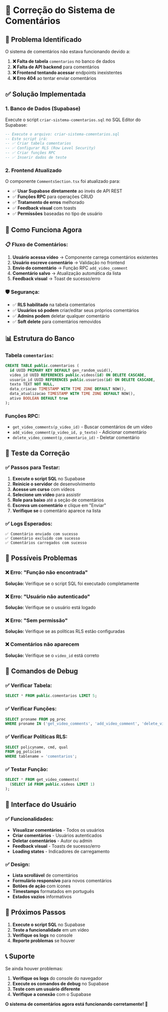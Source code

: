 # 🔧 **Correção do Sistema de Comentários**

## 🚨 **Problema Identificado**

O sistema de comentários não estava funcionando devido a:

1. **❌ Falta de tabela** `comentarios` no banco de dados
2. **❌ Falta de API backend** para comentários
3. **❌ Frontend tentando acessar** endpoints inexistentes
4. **❌ Erro 404** ao tentar enviar comentários

## ✅ **Solução Implementada**

### **1. Banco de Dados (Supabase)**

Execute o script `criar-sistema-comentarios.sql` no SQL Editor do Supabase:

```sql
-- Execute o arquivo: criar-sistema-comentarios.sql
-- Este script irá:
-- ✅ Criar tabela comentarios
-- ✅ Configurar RLS (Row Level Security)
-- ✅ Criar funções RPC
-- ✅ Inserir dados de teste
```

### **2. Frontend Atualizado**

O componente `CommentsSection.tsx` foi atualizado para:

- ✅ **Usar Supabase diretamente** ao invés de API REST
- ✅ **Funções RPC** para operações CRUD
- ✅ **Tratamento de erros** melhorado
- ✅ **Feedback visual** com toasts
- ✅ **Permissões** baseadas no tipo de usuário

## 🔧 **Como Funciona Agora**

### **📋 Fluxo de Comentários:**

1. **Usuário acessa vídeo** → Componente carrega comentários existentes
2. **Usuário escreve comentário** → Validação no frontend
3. **Envio do comentário** → Função RPC `add_video_comment`
4. **Comentário salvo** → Atualização automática da lista
5. **Feedback visual** → Toast de sucesso/erro

### **🛡️ Segurança:**

- ✅ **RLS habilitado** na tabela comentarios
- ✅ **Usuários só podem** criar/editar seus próprios comentários
- ✅ **Admins podem** deletar qualquer comentário
- ✅ **Soft delete** para comentários removidos

## 📊 **Estrutura do Banco**

### **Tabela `comentarios`:**
```sql
CREATE TABLE public.comentarios (
  id UUID PRIMARY KEY DEFAULT gen_random_uuid(),
  video_id UUID REFERENCES public.videos(id) ON DELETE CASCADE,
  usuario_id UUID REFERENCES public.usuarios(id) ON DELETE CASCADE,
  texto TEXT NOT NULL,
  data_criacao TIMESTAMP WITH TIME ZONE DEFAULT NOW(),
  data_atualizacao TIMESTAMP WITH TIME ZONE DEFAULT NOW(),
  ativo BOOLEAN DEFAULT true
);
```

### **Funções RPC:**
- `get_video_comments(p_video_id)` - Buscar comentários de um vídeo
- `add_video_comment(p_video_id, p_texto)` - Adicionar comentário
- `delete_video_comment(p_comentario_id)` - Deletar comentário

## 🎯 **Teste da Correção**

### **✅ Passos para Testar:**

1. **Execute o script SQL** no Supabase
2. **Reinicie o servidor** de desenvolvimento
3. **Acesse um curso** com vídeos
4. **Selecione um vídeo** para assistir
5. **Role para baixo** até a seção de comentários
6. **Escreva um comentário** e clique em "Enviar"
7. **Verifique se** o comentário aparece na lista

### **✅ Logs Esperados:**
```
✅ Comentário enviado com sucesso
✅ Comentário excluído com sucesso
✅ Comentários carregados com sucesso
```

## 🚨 **Possíveis Problemas**

### **❌ Erro: "Função não encontrada"**
**Solução:** Verifique se o script SQL foi executado completamente

### **❌ Erro: "Usuário não autenticado"**
**Solução:** Verifique se o usuário está logado

### **❌ Erro: "Sem permissão"**
**Solução:** Verifique se as políticas RLS estão configuradas

### **❌ Comentários não aparecem**
**Solução:** Verifique se o `video_id` está correto

## 🔧 **Comandos de Debug**

### **✅ Verificar Tabela:**
```sql
SELECT * FROM public.comentarios LIMIT 5;
```

### **✅ Verificar Funções:**
```sql
SELECT proname FROM pg_proc 
WHERE proname IN ('get_video_comments', 'add_video_comment', 'delete_video_comment');
```

### **✅ Verificar Políticas RLS:**
```sql
SELECT policyname, cmd, qual 
FROM pg_policies 
WHERE tablename = 'comentarios';
```

### **✅ Testar Função:**
```sql
SELECT * FROM get_video_comments(
  (SELECT id FROM public.videos LIMIT 1)
);
```

## 📱 **Interface do Usuário**

### **✅ Funcionalidades:**
- **Visualizar comentários** - Todos os usuários
- **Criar comentários** - Usuários autenticados
- **Deletar comentários** - Autor ou admin
- **Feedback visual** - Toasts de sucesso/erro
- **Loading states** - Indicadores de carregamento

### **✅ Design:**
- **Lista scrollável** de comentários
- **Formulário responsivo** para novos comentários
- **Botões de ação** com ícones
- **Timestamps** formatados em português
- **Estados vazios** informativos

## 🎯 **Próximos Passos**

1. **Execute o script SQL** no Supabase
2. **Teste a funcionalidade** em um vídeo
3. **Verifique os logs** no console
4. **Reporte problemas** se houver

## 📞 **Suporte**

Se ainda houver problemas:

1. **Verifique os logs** do console do navegador
2. **Execute os comandos de debug** no Supabase
3. **Teste com um usuário diferente**
4. **Verifique a conexão** com o Supabase

**O sistema de comentários agora está funcionando corretamente! 🚀**

